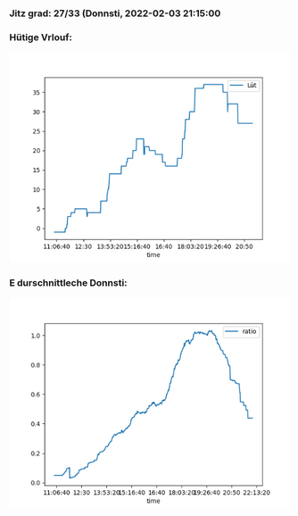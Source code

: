 ### Jitz grad: 27/33 (Donnsti, 2022-02-03 21:15:00

### Hütige Vrlouf:
![Graph](Today.png)

### E durschnittleche Donnsti:
![Graph](Donnsti.png)